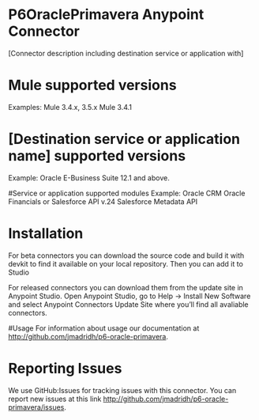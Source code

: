# P6OraclePrimavera Anypoint Connector

[Connector description including destination service or application with]

# Mule supported versions
Examples:
Mule 3.4.x, 3.5.x
Mule 3.4.1

# [Destination service or application name] supported versions
Example:
Oracle E-Business Suite 12.1 and above.

#Service or application supported modules
Example:
Oracle CRM
Oracle Financials
or 
Salesforce API v.24
Salesforce Metadata API


# Installation 
For beta connectors you can download the source code and build it with devkit to find it available on your local repository. Then you can add it to Studio

For released connectors you can download them from the update site in Anypoint Studio. 
Open Anypoint Studio, go to Help → Install New Software and select Anypoint Connectors Update Site where you’ll find all avaliable connectors.

#Usage
For information about usage our documentation at http://github.com/jmadridh/p6-oracle-primavera.

# Reporting Issues

We use GitHub:Issues for tracking issues with this connector. You can report new issues at this link http://github.com/jmadridh/p6-oracle-primavera/issues.